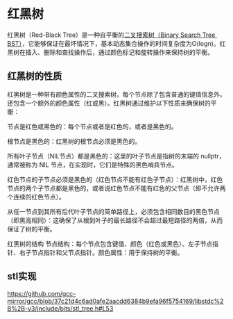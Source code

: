 # 红黑树

红黑树（Red-Black Tree）是一种自平衡的[二叉搜索树（Binary Search Tree, BST）](./BinarySearchTree.md)，它能够保证在最坏情况下，基本动态集合操作的时间复杂度为O(logn)。红黑树在插入、删除和查找操作后，通过颜色标记和旋转操作来保持树的平衡。

## 红黑树的性质

红黑树是一种带有颜色属性的二叉搜索树，每个节点除了包含普通的键值信息外，还包含一个额外的颜色属性（红或黑）。红黑树通过维护以下性质来确保树的平衡：

节点是红色或黑色的：每个节点或者是红色的，或者是黑色的。

根节点是黑色的：红黑树的根节点必须是黑色的。

所有叶子节点（NIL节点）都是黑色的：这里的叶子节点是指树的末端的 nullptr，通常被称为 NIL 节点，在实现时，它们是特殊的黑色哨兵节点。

红色节点的子节点必须是黑色的（红色节点不能有红色子节点）：红黑树中，红色节点的两个子节点都是黑色的，或者说红色节点不能有红色的父节点（即不允许两个连续的红色节点）。

从任一节点到其所有后代叶子节点的简单路径上，必须包含相同数目的黑色节点（即黑高相同）：这确保了从根到叶子的最长路径不会超过最短路径的两倍，从而保证了树的平衡。

红黑树的结构
节点结构：每个节点包含键值、颜色（红色或黑色）、左子节点指针、右子节点指针和父节点指针。颜色属性：用于保持树的平衡。

## stl实现

<https://github.com/gcc-mirror/gcc/blob/37c21d4c6ad0afe2aacdd6384b9efa96f5754169/libstdc%2B%2B-v3/include/bits/stl_tree.h#L53>
